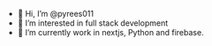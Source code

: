 - 👋 Hi, I’m @pyrees011
- 👀 I’m interested in full stack development
- 🌱 I’m currently work in nextjs, Python and firebase. 

<!---
pyrees011/pyrees011 is a ✨ special ✨ repository because its `README.md` (this file) appears on your GitHub profile.
You can click the Preview link to take a look at your changes.
--->
